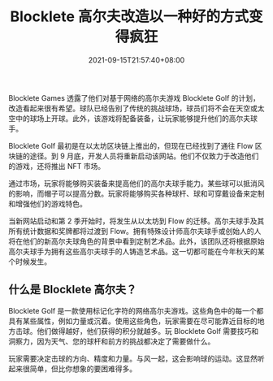 ﻿---
title: "Blocklete 高尔夫改造以一种好的方式变得疯狂"
date: 2021-09-15T21:57:40+08:00
lastmod: 2021-09-15T16:45:40+08:00
draft: false
authors: ["Percy"]
description: "Blocklete Games 透露了他们对基于网络的高尔夫游戏 Blocklete Golf 的计划，改造看起来很有希望。球队已经告别了传统的挑战球场，球员们将不会在天空或太空中的球场上开球。此外，该游戏将配备装备，让玩家能够提升他们的高尔夫球手。"
featuredImage: "blocklete-golf-revamp-goes-crazy-in-a-good-way.png"
tags: ["Crypto Art","加密艺术","Play to Earn"]
categories: ["news"]
news: ["加密艺术"]
weight: 
lightgallery: true
pinned: false
recommend: false
recommend1: false
---

Blocklete Games 透露了他们对基于网络的高尔夫游戏 Blocklete Golf 的计划，改造看起来很有希望。球队已经告别了传统的挑战球场，球员们将不会在天空或太空中的球场上开球。此外，该游戏将配备装备，让玩家能够提升他们的高尔夫球手。

Blocklete Golf 最初是在以太坊区块链上推出的，但现在已经找到了通往 Flow 区块链的途径。到 9 月底，开发人员将重新启动该网站。他们不仅致力于改造他们的游戏，还将推出 NFT 市场。

通过市场，玩家将能够购买装备来提高他们的高尔夫球手能力。某些球可以抵消风的影响，而帽子可以提高分数。玩家将能够购买各种球杆、球和可穿戴设备来定制和增强他们的游戏特色。

当新网站启动和第 2 季开始时，将发生从以太坊到 Flow 的迁移。高尔夫球手及其所有统计数据和奖牌都将过渡到 Flow。拥有特殊设计师高尔夫球手或创始人的人将在他们的新高尔夫球角色的背景中看到定制艺术品。此外，该团队还将根据原始高尔夫球手为拥有这些高尔夫球手的人铸造艺术品。这一切都可能在今年秋天的某个时候发生。





## 什么是 Blocklete 高尔夫？

Blocklete Golf 是一款使用标记化字符的网络高尔夫游戏。这些角色中的每一个都具有某些属性，例如力量或沉着。使用这些角色，玩家需要在尽可能靠近目标的地方击球。他们做得越好，他们获得的积分就越多。玩 Blocklete Golf 需要技巧和洞察力，因为天气、您的球杆和前方的挑战都决定了需要做什么。

玩家需要决定击球的方向、精度和力量。与风一起，这会影响球的运动。这显然听起来很简单，但比你想象的要困难得多。